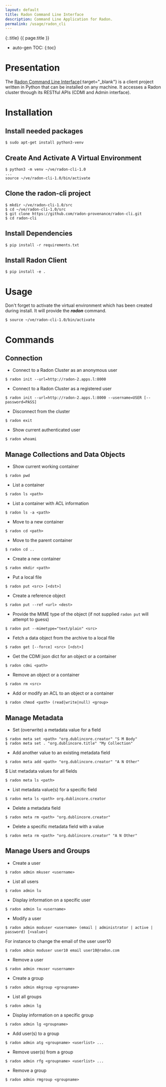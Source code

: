 ```yaml
---
layout: default
title: Radon Command Line Interface
description: Command Line Application for Radon.
permalink: /usage/radon_cli
---
```


{:.title}
{{ page.title }}

* auto-gen TOC:
{:toc}


# Presentation

The [Radon Command Line Interface](https://github.com/radon-provenance/radon-cli){:target="_blank"}
is a client project written in Python that can be installed on any machine. 
It accesses a Radon cluster through its RESTful APIs (CDMI and Admin interface).


# Installation

## Install needed packages

```
$ sudo apt-get install python3-venv
```

## Create And Activate A Virtual Environment

```
$ python3 -m venv ~/ve/radon-cli-1.0
...
source ~/ve/radon-cli-1.0/bin/activate
```

## Clone the radon-cli project

```
$ mkdir ~/ve/radon-cli-1.0/src
$ cd ~/ve/radon-cli-1.0/src
$ git clone https://github.com/radon-provenance/radon-cli.git
$ cd radon-cli
```

## Install Dependencies

```
$ pip install -r requirements.txt
```

## Install Radon Client

```
$ pip install -e .
```

# Usage

Don't forget to activate the virtual environment which has been created during
install. It will provide the _**radon**_ command.

```
$ source ~/ve/radon-cli-1.0/bin/activate
```

# Commands

## Connection

* Connect to a Radon Cluster as an anonymous user

```
$ radon init --url=http://radon-2.apps.l:8000
```

* Connect to a Radon Cluster as a registered user

```
$ radon init --url=http://radon-2.apps.l:8000 --username=USER [--password=PASS]
```

* Disconnect from the cluster

```
$ radon exit
```

* Show current authenticated user

```
$ radon whoami
```

## Manage Collections and Data Objects

* Show current working container

```
$ radon pwd
```

* List a container

```
$ radon ls <path>
```

* List a container with ACL information

```
$ radon ls -a <path>
```

* Move to a new container

```
$ radon cd <path>
```

* Move to the parent container

```
$ radon cd ..
```

* Create a new container

```
$ radon mkdir <path>
```

* Put a local file

```
$ radon put <src> [<dst>]
```

* Create a reference object

```
$ radon put --ref <url> <dest>
```

* Provide the MIME type of the object (if not supplied
  ``radon put`` will attempt to guess)

```
$ radon put --mimetype="text/plain" <src>
```

* Fetch a data object from the archive to a local file

```
$ radon get [--force] <src> [<dst>]
```

* Get the CDMI json dict for an object or a container

```
$ radon cdmi <path>
```

* Remove an object or a container

```
$ radon rm <src>
```

* Add or modify an ACL to an object or a container

```
$ radon chmod <path> (read|write|null) <group>
```

## Manage Metadata


* Set (overwrite) a metadata value for a field

```
$ radon meta set <path> "org.dublincore.creator" "S M Body"
$ radon meta set . "org.dublincore.title" "My Collection"
```

* Add another value to an existing metadata field

```
$ radon meta add <path> "org.dublincore.creator" "A N Other"
```

$ List metadata values for all fields

```
$ radon meta ls <path>
```

* List metadata value(s) for a specific field

```
$ radon meta ls <path> org.dublincore.creator
```

* Delete a metadata field

```
$ radon meta rm <path> "org.dublincore.creator"
```

* Delete a specific metadata field with a value

```
$ radon meta rm <path> "org.dublincore.creator" "A N Other"
```

## Manage Users and Groups

* Create a user

```
$ radon admin mkuser <username>
```

* List all users

```
$ radon admin lu
```

* Display information on a specific user

```
$ radon admin lu <username>
```

* Modify a user

```
$ radon admin moduser <username> (email | administrator | active | password) [<value>]
```

For instance to change the email of the user user10

```
$ radon admin moduser user10 email user10@radon.com
```

* Remove a user

```
$ radon admin rmuser <username>
```

* Create a group

```
$ radon admin mkgroup <groupname>
```

* List all groups

```
$ radon admin lg
```

* Display information on a specific group

```
$ radon admin lg <groupname>
```

* Add user(s) to a group

```
$ radon admin atg <groupname> <userlist> ...
```

* Remove user(s) from a group

```
$ radon admin rfg <groupname> <userlist> ...
```

* Remove a group

```
$ radon admin rmgroup <groupname>
```
